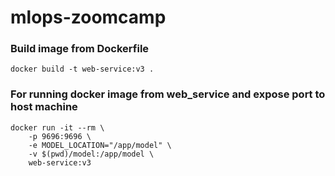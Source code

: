 # mlops-zoomcamp

### Build image from Dockerfile
```
docker build -t web-service:v3 .
```

### For running docker image from web_service and expose port to host machine
```
docker run -it --rm \
    -p 9696:9696 \
    -e MODEL_LOCATION="/app/model" \
    -v $(pwd)/model:/app/model \
    web-service:v3
```